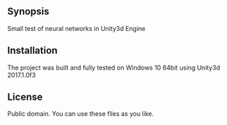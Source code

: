 ## Synopsis

Small test of neural networks in Unity3d Engine

## Installation

The project was built and fully tested on Windows 10 64bit using Unity3d 2017.1.0f3

## License

Public domain. You can use these files as you like.